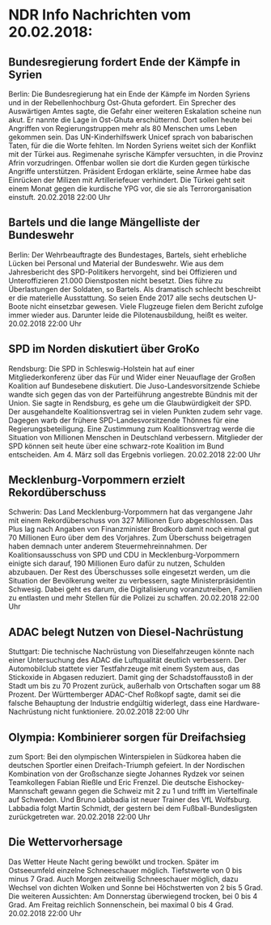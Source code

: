 # NDR Info Nachrichten vom 20.02.2018:


## Bundesregierung fordert Ende der Kämpfe in Syrien
Berlin: Die Bundesregierung hat ein Ende der Kämpfe im Norden Syriens und in der Rebellenhochburg Ost-Ghuta gefordert. Ein Sprecher des Auswärtigen Amtes sagte, die Gefahr einer weiteren Eskalation scheine nun akut. Er nannte die Lage in Ost-Ghuta erschütternd. Dort sollen heute bei Angriffen von Regierungstruppen mehr als 80 Menschen ums Leben gekommen sein. Das UN-Kinderhilfswerk Unicef sprach von babarischen Taten, für die die Worte fehlten. Im Norden Syriens weitet sich der Konflikt mit der Türkei aus. Regimenahe syrische Kämpfer versuchten, in die Provinz Afrin vorzudringen. Offenbar wollen sie dort die Kurden gegen türkische Angriffe unterstützen. Präsident Erdogan erklärte, seine Armee habe das Einrücken der Milizen mit Artilleriefeuer verhindert. Die Türkei geht seit einem Monat gegen die kurdische YPG vor, die sie als Terrororganisation einstuft. 20.02.2018 22:00 Uhr 

## Bartels und die lange Mängelliste der Bundeswehr
Berlin: Der Wehrbeauftragte des Bundestages, Bartels, sieht erhebliche Lücken bei Personal und Material der Bundeswehr. Wie aus dem Jahresbericht des SPD-Politikers hervorgeht, sind bei Offizieren und Unteroffizieren 21.000 Dienstposten nicht besetzt. Dies führe zu Überlastungen der Soldaten, so Bartels. Als dramatisch schlecht beschreibt er die materielle Ausstattung. So seien Ende 2017 alle sechs deutschen U-Boote nicht einsetzbar gewesen. Viele Flugzeuge fielen dem Bericht zufolge immer wieder aus. Darunter leide die Pilotenausbildung, heißt es weiter. 20.02.2018 22:00 Uhr 

## SPD im Norden diskutiert über GroKo
Rendsburg: Die SPD in Schleswig-Holstein hat auf einer Mitgliederkonferenz über das Für und Wider einer Neuauflage der Großen Koalition auf Bundesebene diskutiert. Die Juso-Landesvorsitzende Schiebe wandte sich gegen das von der Parteiführung angestrebte Bündnis mit der Union. Sie sagte in Rendsburg, es gehe um die Glaubwürdigkeit der SPD. Der ausgehandelte Koalitionsvertrag sei in vielen Punkten zudem sehr vage. Dagegen warb der frühere SPD-Landesvorsitzende Thönnes für eine Regierungsbeteiligung. Eine Zustimmung zum Koalitionsvertrag werde die Situation von Millionen Menschen in Deutschland verbessern. Mitglieder der SPD können seit heute über eine schwarz-rote Koalition im Bund entscheiden. Am 4. März soll das Ergebnis vorliegen. 20.02.2018 22:00 Uhr 

## Mecklenburg-Vorpommern erzielt Rekordüberschuss
Schwerin: Das Land Mecklenburg-Vorpommern hat das vergangene Jahr mit einem Rekordüberschuss von 327 Millionen Euro abgeschlossen. Das Plus lag nach Angaben von Finanzminister Brodkorb damit noch einmal gut 70 Millionen Euro über dem des Vorjahres. Zum Überschuss beigetragen haben demnach unter anderem Steuermehreinnahmen. Der Koalitionsausschuss von SPD und CDU in Mecklenburg-Vorpommern einigte sich darauf, 190 Millionen Euro dafür zu nutzen, Schulden abzubauen. Der Rest des Überschusses solle eingesetzt werden, um die Situation der Bevölkerung weiter zu verbessern, sagte Ministerpräsidentin Schwesig. Dabei geht es darum, die Digitalisierung voranzutreiben, Familien zu entlasten und mehr Stellen für die Polizei zu schaffen. 20.02.2018 22:00 Uhr 

## ADAC belegt Nutzen von Diesel-Nachrüstung
Stuttgart: Die technische Nachrüstung von Dieselfahrzeugen könnte nach einer Untersuchung des ADAC die Luftqualität deutlich verbessern. Der Automobilclub stattete vier Testfahrzeuge mit einem System aus, das Stickoxide in Abgasen reduziert. Damit ging der Schadstoffausstoß in der Stadt um bis zu 70 Prozent zurück, außerhalb von Ortschaften sogar um 88 Prozent. Der Württemberger ADAC-Chef Roßkopf sagte, damit sei die falsche Behauptung der Industrie endgültig widerlegt, dass eine Hardware-Nachrüstung nicht funktioniere. 20.02.2018 22:00 Uhr 

## Olympia: Kombinierer sorgen für Dreifachsieg
zum Sport: Bei den olympischen Winterspielen in Südkorea haben die deutschen Sportler einen Dreifach-Triumph gefeiert. In der Nordischen Kombination von der Großschanze siegte Johannes Rydzek vor seinen Teamkollegen Fabian Rießle und Eric Frenzel. Die deutsche Eishockey-Mannschaft gewann gegen die Schweiz mit 2 zu 1 und trifft im Viertelfinale auf Schweden. Und Bruno Labbadia ist neuer Trainer des VfL Wolfsburg. Labbadia folgt Martin Schmidt, der gestern bei dem Fußball-Bundesligsten zurückgetreten war. 20.02.2018 22:00 Uhr 

## Die Wettervorhersage
Das Wetter Heute Nacht gering bewölkt und trocken. Später im Ostseeumfeld einzelne Schneeschauer möglich. Tiefstwerte von 0 bis minus 7 Grad. Auch Morgen zeitweilig Schneeschauer möglich, dazu Wechsel von dichten Wolken und Sonne bei Höchstwerten von 2 bis 5 Grad. Die weiteren Aussichten: Am Donnerstag überwiegend trocken, bei 0 bis 4 Grad. Am Freitag reichlich Sonnenschein, bei maximal 0 bis 4 Grad. 20.02.2018 22:00 Uhr 
